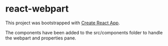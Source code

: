 # react-webpart

This project was bootstrapped with [Create React App](https://github.com/facebookincubator/create-react-app).

The components have been added to the src/components folder to handle the webpart and properties pane.

